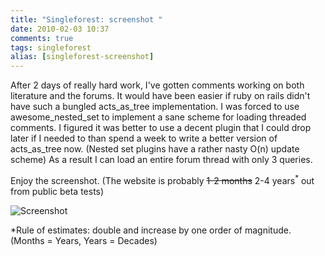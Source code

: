 ```yaml
---
title: "Singleforest: screenshot "
date: 2010-02-03 10:37
comments: true
tags: singleforest
alias: [singleforest-screenshot]
---
```

After 2 days of really hard work, I've gotten comments working on both literature and the forums. It would have been easier if ruby on rails didn't have such a bungled acts_as_tree implementation. I was forced to use awesome_nested_set to implement a sane scheme for loading threaded comments. I figured it was better to use a decent plugin that I could drop later if I needed to than spend a week to write a better version of acts_as_tree now. (Nested set plugins have a rather nasty O(n) update scheme) As a result I can load an entire forum thread with only 3 queries.


Enjoy the screenshot. (The website is probably <strike>1-2 months</strike> 2-4 years<sup>\*</sup> out from public beta tests)

![Screenshot](/images/sf/screenshot.png)

\*Rule of estimates: double and increase by one order of magnitude. (Months = Years, Years = Decades)